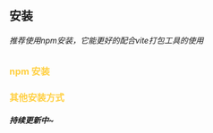 ## 安装
###### 推荐使用npm安装，它能更好的配合vite打包工具的使用

<h3 style="color:#ffcf3f;">npm 安装</h3>

<p>
    <highlightjs lang="bash" code="npm install ananas-ui -D">
</p>

<h3 style="color:#ffcf3f;">其他安装方式</h3>

##### 持续更新中~

